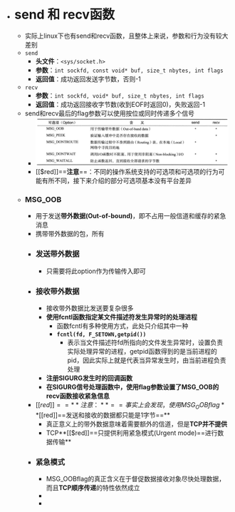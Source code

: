 - # send 和 recv函数
	- 实际上linux下也有send和recv函数，且整体上来说，参数和行为没有较大差别
	- ``send``
		- **头文件**：``<sys/socket.h>``
		- **参数**：``int sockfd, const void* buf, size_t nbytes, int flags``
		- **返回值**：成功返回发送字节数，否则-1
	- ``recv``
		- **参数**：``int sockfd, void* buf, size_t nbytes, int flags``
		- **返回值**：成功返回接收字节数(收到EOF时返回0)，失败返回-1
	- send和recv最后的flag参数可以使用按位或同时传递多个信号
		- ![image.png](../assets/image_1683527080113_0.png)
		- [[$red]]==**注意**==：不同的操作系统支持的可选项和可选项的行为可能有所不同，接下来介绍的部分可选项基本没有平台差异
	- ### MSG_OOB
		- 用于发送**带外数据(Out-of-bound)**，即不占用一般信道和缓存的紧急消息
		- 携带带外数据的包，所有
		- ### 发送带外数据
			- 只需要将此option作为传输传入即可
		- ### 接收带外数据
			- 接收带外数据比发送要复杂很多
			- **使用fcntl函数指定某文件描述符发生异常时的处理进程**
				- 函数fcntl有多种使用方式，此处只介绍其中一种
				- **``fcntl(fd, F_SETOWN,getpid())``**
					- 表示当文件描述符fd所指向的文件发生异常时，设置负责实际处理异常的进程，getpid函数得到的是当前进程的pid，因此实际上就是代表当异常发生时，由当前进程负责处理
			- **注册SIGURG发生时的回调函数**
			- **在SIGURG信号处理函数中，使用flag参数设置了MSG_OOB的recv函数接收紧急信息**
		- [[$red]]==**注意：**==事实上会发现，使用MSG_OOBflag**[[$red]]==发送和接收的数据都只能是1字节==**
			- 真正意义上的带外数据意味着需要额外的信道，但是**TCP并不提供**
			- TCP**[[$red]]==只提供利用紧急模式(Urgent mode)==进行数据传输**
		- ### 紧急模式
			- MSG_OOBflag的真正含义在于督促数据接收对象尽快处理数据，而且**TCP顺序传递**的特性依然成立
			-
			-